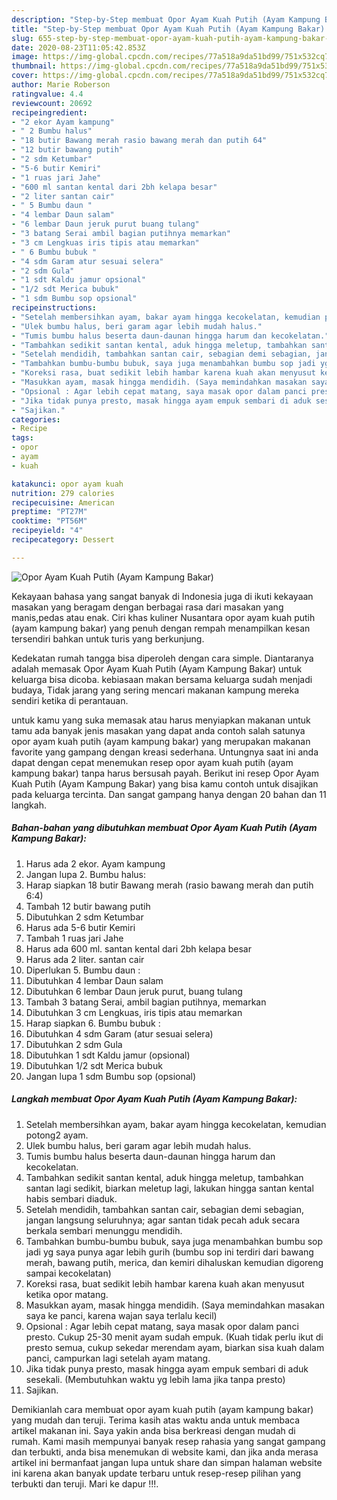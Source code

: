 ```yaml
---
description: "Step-by-Step membuat Opor Ayam Kuah Putih (Ayam Kampung Bakar) Luar biasa"
title: "Step-by-Step membuat Opor Ayam Kuah Putih (Ayam Kampung Bakar) Luar biasa"
slug: 655-step-by-step-membuat-opor-ayam-kuah-putih-ayam-kampung-bakar-luar-biasa
date: 2020-08-23T11:05:42.853Z
image: https://img-global.cpcdn.com/recipes/77a518a9da51bd99/751x532cq70/opor-ayam-kuah-putih-ayam-kampung-bakar-foto-resep-utama.jpg
thumbnail: https://img-global.cpcdn.com/recipes/77a518a9da51bd99/751x532cq70/opor-ayam-kuah-putih-ayam-kampung-bakar-foto-resep-utama.jpg
cover: https://img-global.cpcdn.com/recipes/77a518a9da51bd99/751x532cq70/opor-ayam-kuah-putih-ayam-kampung-bakar-foto-resep-utama.jpg
author: Marie Roberson
ratingvalue: 4.4
reviewcount: 20692
recipeingredient:
- "2 ekor Ayam kampung"
- " 2 Bumbu halus"
- "18 butir Bawang merah rasio bawang merah dan putih 64"
- "12 butir bawang putih"
- "2 sdm Ketumbar"
- "5-6 butir Kemiri"
- "1 ruas jari Jahe"
- "600 ml santan kental dari 2bh kelapa besar"
- "2 liter santan cair"
- " 5 Bumbu daun "
- "4 lembar Daun salam"
- "6 lembar Daun jeruk purut buang tulang"
- "3 batang Serai ambil bagian putihnya memarkan"
- "3 cm Lengkuas iris tipis atau memarkan"
- " 6 Bumbu bubuk "
- "4 sdm Garam atur sesuai selera"
- "2 sdm Gula"
- "1 sdt Kaldu jamur opsional"
- "1/2 sdt Merica bubuk"
- "1 sdm Bumbu sop opsional"
recipeinstructions:
- "Setelah membersihkan ayam, bakar ayam hingga kecokelatan, kemudian potong2 ayam."
- "Ulek bumbu halus, beri garam agar lebih mudah halus."
- "Tumis bumbu halus beserta daun-daunan hingga harum dan kecokelatan."
- "Tambahkan sedikit santan kental, aduk hingga meletup, tambahkan santan lagi sedikit, biarkan meletup lagi, lakukan hingga santan kental habis sembari diaduk."
- "Setelah mendidih, tambahkan santan cair, sebagian demi sebagian, jangan langsung seluruhnya; agar santan tidak pecah aduk secara berkala sembari menunggu mendidih."
- "Tambahkan bumbu-bumbu bubuk, saya juga menambahkan bumbu sop jadi yg saya punya agar lebih gurih (bumbu sop ini terdiri dari bawang merah, bawang putih, merica, dan kemiri dihaluskan kemudian digoreng sampai kecokelatan)"
- "Koreksi rasa, buat sedikit lebih hambar karena kuah akan menyusut ketika opor matang."
- "Masukkan ayam, masak hingga mendidih. (Saya memindahkan masakan saya ke panci, karena wajan saya terlalu kecil)"
- "Opsional : Agar lebih cepat matang, saya masak opor dalam panci presto. Cukup 25-30 menit ayam sudah empuk. (Kuah tidak perlu ikut di presto semua, cukup sekedar merendam ayam, biarkan sisa kuah dalam panci, campurkan lagi setelah ayam matang."
- "Jika tidak punya presto, masak hingga ayam empuk sembari di aduk sesekali. (Membutuhkan waktu yg lebih lama jika tanpa presto)"
- "Sajikan."
categories:
- Recipe
tags:
- opor
- ayam
- kuah

katakunci: opor ayam kuah 
nutrition: 279 calories
recipecuisine: American
preptime: "PT27M"
cooktime: "PT56M"
recipeyield: "4"
recipecategory: Dessert

---
```



![Opor Ayam Kuah Putih (Ayam Kampung Bakar)](https://img-global.cpcdn.com/recipes/77a518a9da51bd99/751x532cq70/opor-ayam-kuah-putih-ayam-kampung-bakar-foto-resep-utama.jpg)

Kekayaan bahasa yang sangat banyak di Indonesia juga di ikuti kekayaan masakan yang beragam dengan berbagai rasa dari masakan yang manis,pedas atau enak. Ciri khas kuliner Nusantara opor ayam kuah putih (ayam kampung bakar) yang penuh dengan rempah menampilkan kesan tersendiri bahkan untuk turis yang berkunjung.


Kedekatan rumah tangga bisa diperoleh dengan cara simple. Diantaranya adalah memasak Opor Ayam Kuah Putih (Ayam Kampung Bakar) untuk keluarga bisa dicoba. kebiasaan makan bersama keluarga sudah menjadi budaya, Tidak jarang yang sering mencari makanan kampung mereka sendiri ketika di perantauan.



untuk kamu yang suka memasak atau harus menyiapkan makanan untuk tamu ada banyak jenis masakan yang dapat anda contoh salah satunya opor ayam kuah putih (ayam kampung bakar) yang merupakan makanan favorite yang gampang dengan kreasi sederhana. Untungnya saat ini anda dapat dengan cepat menemukan resep opor ayam kuah putih (ayam kampung bakar) tanpa harus bersusah payah.
Berikut ini resep Opor Ayam Kuah Putih (Ayam Kampung Bakar) yang bisa kamu contoh untuk disajikan pada keluarga tercinta. Dan sangat gampang hanya dengan 20 bahan dan 11 langkah.


<!--inarticleads1-->

##### Bahan-bahan yang dibutuhkan membuat Opor Ayam Kuah Putih (Ayam Kampung Bakar):

1. Harus ada 2 ekor. Ayam kampung
1. Jangan lupa  2. Bumbu halus:
1. Harap siapkan 18 butir Bawang merah (rasio bawang merah dan putih 6:4)
1. Tambah 12 butir bawang putih
1. Dibutuhkan 2 sdm Ketumbar
1. Harus ada 5-6 butir Kemiri
1. Tambah 1 ruas jari Jahe
1. Harus ada 600 ml. santan kental dari 2bh kelapa besar
1. Harus ada 2 liter. santan cair
1. Diperlukan  5. Bumbu daun :
1. Dibutuhkan 4 lembar Daun salam
1. Dibutuhkan 6 lembar Daun jeruk purut, buang tulang
1. Tambah 3 batang Serai, ambil bagian putihnya, memarkan
1. Dibutuhkan 3 cm Lengkuas, iris tipis atau memarkan
1. Harap siapkan  6. Bumbu bubuk :
1. Dibutuhkan 4 sdm Garam (atur sesuai selera)
1. Dibutuhkan 2 sdm Gula
1. Dibutuhkan 1 sdt Kaldu jamur (opsional)
1. Dibutuhkan 1/2 sdt Merica bubuk
1. Jangan lupa 1 sdm Bumbu sop (opsional)




<!--inarticleads2-->

##### Langkah membuat  Opor Ayam Kuah Putih (Ayam Kampung Bakar):

1. Setelah membersihkan ayam, bakar ayam hingga kecokelatan, kemudian potong2 ayam.
1. Ulek bumbu halus, beri garam agar lebih mudah halus.
1. Tumis bumbu halus beserta daun-daunan hingga harum dan kecokelatan.
1. Tambahkan sedikit santan kental, aduk hingga meletup, tambahkan santan lagi sedikit, biarkan meletup lagi, lakukan hingga santan kental habis sembari diaduk.
1. Setelah mendidih, tambahkan santan cair, sebagian demi sebagian, jangan langsung seluruhnya; agar santan tidak pecah aduk secara berkala sembari menunggu mendidih.
1. Tambahkan bumbu-bumbu bubuk, saya juga menambahkan bumbu sop jadi yg saya punya agar lebih gurih (bumbu sop ini terdiri dari bawang merah, bawang putih, merica, dan kemiri dihaluskan kemudian digoreng sampai kecokelatan)
1. Koreksi rasa, buat sedikit lebih hambar karena kuah akan menyusut ketika opor matang.
1. Masukkan ayam, masak hingga mendidih. (Saya memindahkan masakan saya ke panci, karena wajan saya terlalu kecil)
1. Opsional : Agar lebih cepat matang, saya masak opor dalam panci presto. Cukup 25-30 menit ayam sudah empuk. (Kuah tidak perlu ikut di presto semua, cukup sekedar merendam ayam, biarkan sisa kuah dalam panci, campurkan lagi setelah ayam matang.
1. Jika tidak punya presto, masak hingga ayam empuk sembari di aduk sesekali. (Membutuhkan waktu yg lebih lama jika tanpa presto)
1. Sajikan.




Demikianlah cara membuat opor ayam kuah putih (ayam kampung bakar) yang mudah dan teruji. Terima kasih atas waktu anda untuk membaca artikel makanan ini. Saya yakin anda bisa berkreasi dengan mudah di rumah. Kami masih mempunyai banyak resep rahasia yang sangat gampang dan terbukti, anda bisa menemukan di website kami, dan jika anda merasa artikel ini bermanfaat jangan lupa untuk share dan simpan halaman website ini karena akan banyak update terbaru untuk resep-resep pilihan yang terbukti dan teruji. Mari ke dapur !!!. 
